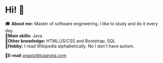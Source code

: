 # Hi! :wave:  

:mortar_board: **About me:** Master of software engineering. I like to study and do it every day.  
:muscle:**Main skills:** Java     
:wrench:**Other knowledge:** HTML/JS/CSS and Bootstrap, SQL   
:wine_glass:**Hobby:** I read Wikipedia alphabetically. No I don't have autism.    


:email:**E-mail** onaxiz@tutanota.com  
